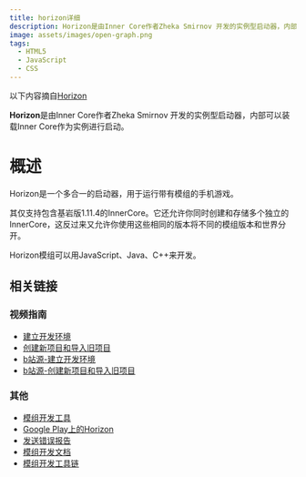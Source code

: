 ```yaml
---
title: horizon详细
description: Horizon是由Inner Core作者Zheka Smirnov 开发的实例型启动器，内部可以装载Inner Core作为实例进行启动。
image: assets/images/open-graph.png
tags:
  - HTML5
  - JavaScript
  - CSS
---
```


以下内容摘自[Horizon](https://wiki.mcbe-dev.net/p/Horizon)

**Horizon**是由Inner Core作者Zheka Smirnov 开发的实例型启动器，内部可以装载Inner Core作为实例进行启动。

# 概述

Horizon是一个多合一的启动器，用于运行带有模组的手机游戏。

其仅支持包含基岩版1.11.4的InnerCore。它还允许你同时创建和存储多个独立的InnerCore，这反过来又允许你使用这些相同的版本将不同的模组版本和世界分开。

Horizon模组可以用JavaScript、Java、C++来开发。

## 相关链接

### 视频指南

- [建立开发环境](https://www.youtube.com/watch?v=ofwKkRYh97k&t=1s)
- [创建新项目和导入旧项目](https://www.youtube.com/watch?v=ykAVJoxKTKc)
- [b站源-建立开发环境](https://www.bilibili.com/video/BV1mt4y127qX/?share_source=copy_web&vd_source=951116f9da9a94a7dde9bf326df9d027)
- [b站源-创建新项目和导入旧项目](https://www.bilibili.com/video/BV1JK411V7QM/?share_source=copy_web&vd_source=951116f9da9a94a7dde9bf326df9d027)
### 其他

- [模组开发工具](https://vk.com/core_engine)
- [Google Play上的Horizon](https://play.google.com/store/apps/details?id=com.zheka.horizon)
- [发送错误报告](https://vk.com/topic-134044100_41523503)
- [模组开发文档](https://docs.mineprogramming.org/)
- [模组开发工具链](https://github.com/zheka2304/innercore-mod-toolchain)